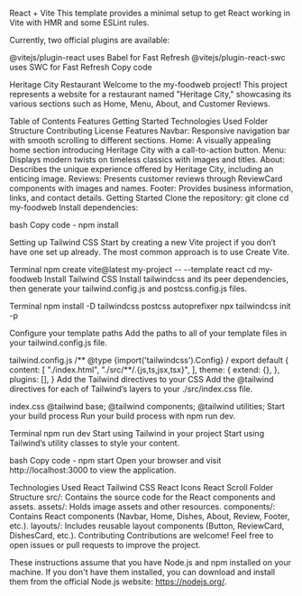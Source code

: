 React + Vite
This template provides a minimal setup to get React working in Vite with HMR and some ESLint rules.

Currently, two official plugins are available:

@vitejs/plugin-react uses Babel for Fast Refresh
@vitejs/plugin-react-swc uses SWC for Fast Refresh
Copy code

Heritage City Restaurant
Welcome to the my-foodweb project! This project represents a website for a restaurant named "Heritage City," showcasing its various sections such as Home, Menu, About, and Customer Reviews.

Table of Contents
Features
Getting Started
Technologies Used
Folder Structure
Contributing
License
Features
Navbar: Responsive navigation bar with smooth scrolling to different sections.
Home: A visually appealing home section introducing Heritage City with a call-to-action button.
Menu: Displays modern twists on timeless classics with images and titles.
About: Describes the unique experience offered by Heritage City, including an enticing image.
Reviews: Presents customer reviews through ReviewCard components with images and names.
Footer: Provides business information, links, and contact details.
Getting Started
Clone the repository:
git clone <repository-url>
cd my-foodweb
Install dependencies:

bash Copy code - npm install

Setting up Tailwind CSS
Start by creating a new Vite project if you don’t have one set up already. The most common approach is to use Create Vite.

Terminal
npm create vite@latest my-project -- --template react cd my-foodweb Install Tailwind CSS Install tailwindcss and its peer dependencies, then generate your tailwind.config.js and postcss.config.js files.

Terminal
npm install -D tailwindcss postcss autoprefixer npx tailwindcss init -p

Configure your template paths Add the paths to all of your template files in your tailwind.config.js file.

tailwind.config.js
/** @type {import('tailwindcss').Config} / export default { content: [ "./index.html", "./src/**/.{js,ts,jsx,tsx}", ], theme: { extend: {}, }, plugins: [], } Add the Tailwind directives to your CSS Add the @tailwind directives for each of Tailwind’s layers to your ./src/index.css file.

index.css
@tailwind base; @tailwind components; @tailwind utilities; Start your build process Run your build process with npm run dev.

Terminal
npm run dev Start using Tailwind in your project Start using Tailwind’s utility classes to style your content.

bash Copy code - npm start Open your browser and visit http://localhost:3000 to view the application.

Technologies Used React Tailwind CSS React Icons React Scroll Folder Structure src/: Contains the source code for the React components and assets. assets/: Holds image assets and other resources. components/: Contains React components (Navbar, Home, Dishes, About, Review, Footer, etc.). layouts/: Includes reusable layout components (Button, ReviewCard, DishesCard, etc.). Contributing Contributions are welcome! Feel free to open issues or pull requests to improve the project.

These instructions assume that you have Node.js and npm installed on your machine. If you don't have them installed, you can download and install them from the official Node.js website: https://nodejs.org/.
